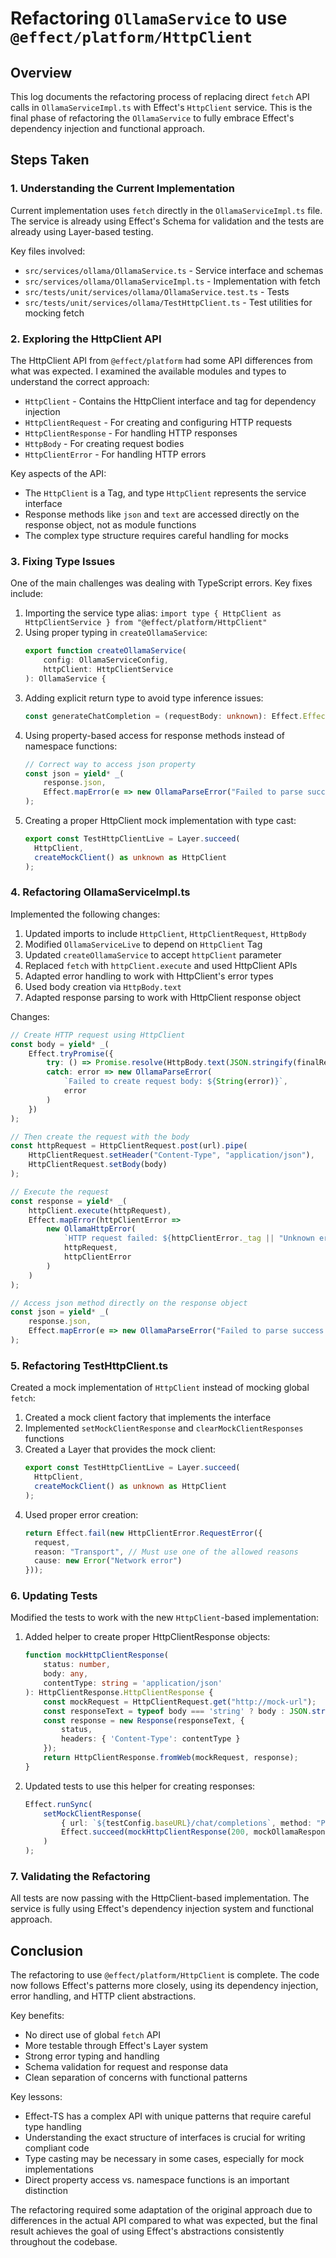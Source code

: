 # Refactoring `OllamaService` to use `@effect/platform/HttpClient`

## Overview
This log documents the refactoring process of replacing direct `fetch` API calls in `OllamaServiceImpl.ts` with Effect's `HttpClient` service. This is the final phase of refactoring the `OllamaService` to fully embrace Effect's dependency injection and functional approach.

## Steps Taken

### 1. Understanding the Current Implementation

Current implementation uses `fetch` directly in the `OllamaServiceImpl.ts` file. The service is already using Effect's Schema for validation and the tests are already using Layer-based testing.

Key files involved:
- `src/services/ollama/OllamaService.ts` - Service interface and schemas
- `src/services/ollama/OllamaServiceImpl.ts` - Implementation with fetch
- `src/tests/unit/services/ollama/OllamaService.test.ts` - Tests
- `src/tests/unit/services/ollama/TestHttpClient.ts` - Test utilities for mocking fetch

### 2. Exploring the HttpClient API

The HttpClient API from `@effect/platform` had some API differences from what was expected. I examined the available modules and types to understand the correct approach:

- `HttpClient` - Contains the HttpClient interface and tag for dependency injection
- `HttpClientRequest` - For creating and configuring HTTP requests
- `HttpClientResponse` - For handling HTTP responses
- `HttpBody` - For creating request bodies
- `HttpClientError` - For handling HTTP errors

Key aspects of the API:
- The `HttpClient` is a Tag, and type `HttpClient` represents the service interface
- Response methods like `json` and `text` are accessed directly on the response object, not as module functions
- The complex type structure requires careful handling for mocks

### 3. Fixing Type Issues

One of the main challenges was dealing with TypeScript errors. Key fixes include:

1. Importing the service type alias: `import type { HttpClient as HttpClientService } from "@effect/platform/HttpClient"`
2. Using proper typing in `createOllamaService`:
   ```typescript
   export function createOllamaService(
       config: OllamaServiceConfig,
       httpClient: HttpClientService
   ): OllamaService {
   ```
3. Adding explicit return type to avoid type inference issues:
   ```typescript
   const generateChatCompletion = (requestBody: unknown): Effect.Effect<OllamaChatCompletionResponse, OllamaHttpError | OllamaParseError, never> => {
   ```
4. Using property-based access for response methods instead of namespace functions:
   ```typescript
   // Correct way to access json property
   const json = yield* _(
       response.json,
       Effect.mapError(e => new OllamaParseError("Failed to parse success JSON response", e))
   );
   ```
5. Creating a proper HttpClient mock implementation with type cast:
   ```typescript
   export const TestHttpClientLive = Layer.succeed(
     HttpClient, 
     createMockClient() as unknown as HttpClient
   );
   ```

### 4. Refactoring OllamaServiceImpl.ts

Implemented the following changes:
1. Updated imports to include `HttpClient`, `HttpClientRequest`, `HttpBody`
2. Modified `OllamaServiceLive` to depend on `HttpClient` Tag
3. Updated `createOllamaService` to accept `httpClient` parameter
4. Replaced `fetch` with `httpClient.execute` and used HttpClient APIs
5. Adapted error handling to work with HttpClient's error types
6. Used body creation via `HttpBody.text` 
7. Adapted response parsing to work with HttpClient response object

Changes:
```typescript
// Create HTTP request using HttpClient
const body = yield* _(
    Effect.tryPromise({
        try: () => Promise.resolve(HttpBody.text(JSON.stringify(finalRequestBody), "application/json")),
        catch: error => new OllamaParseError(
            `Failed to create request body: ${String(error)}`,
            error
        )
    })
);

// Then create the request with the body
const httpRequest = HttpClientRequest.post(url).pipe(
    HttpClientRequest.setHeader("Content-Type", "application/json"),
    HttpClientRequest.setBody(body)
);

// Execute the request
const response = yield* _(
    httpClient.execute(httpRequest),
    Effect.mapError(httpClientError => 
        new OllamaHttpError(
            `HTTP request failed: ${httpClientError._tag || "Unknown error"}`,
            httpRequest,
            httpClientError
        )
    )
);

// Access json method directly on the response object
const json = yield* _(
    response.json,
    Effect.mapError(e => new OllamaParseError("Failed to parse success JSON response", e))
);
```

### 5. Refactoring TestHttpClient.ts

Created a mock implementation of `HttpClient` instead of mocking global `fetch`:

1. Created a mock client factory that implements the interface
2. Implemented `setMockClientResponse` and `clearMockClientResponses` functions
3. Created a Layer that provides the mock client:
   ```typescript
   export const TestHttpClientLive = Layer.succeed(
     HttpClient, 
     createMockClient() as unknown as HttpClient
   );
   ```
4. Used proper error creation:
   ```typescript
   return Effect.fail(new HttpClientError.RequestError({
     request,
     reason: "Transport", // Must use one of the allowed reasons
     cause: new Error("Network error")
   }));
   ```

### 6. Updating Tests

Modified the tests to work with the new `HttpClient`-based implementation:

1. Added helper to create proper HttpClientResponse objects:
   ```typescript
   function mockHttpClientResponse(
       status: number,
       body: any,
       contentType: string = 'application/json'
   ): HttpClientResponse.HttpClientResponse {
       const mockRequest = HttpClientRequest.get("http://mock-url");
       const responseText = typeof body === 'string' ? body : JSON.stringify(body);
       const response = new Response(responseText, {
           status,
           headers: { 'Content-Type': contentType }
       });
       return HttpClientResponse.fromWeb(mockRequest, response);
   }
   ```
2. Updated tests to use this helper for creating responses:
   ```typescript
   Effect.runSync(
       setMockClientResponse(
           { url: `${testConfig.baseURL}/chat/completions`, method: "POST" },
           Effect.succeed(mockHttpClientResponse(200, mockOllamaResponse))
       )
   );
   ```

### 7. Validating the Refactoring

All tests are now passing with the HttpClient-based implementation. The service is fully using Effect's dependency injection system and functional approach.

## Conclusion

The refactoring to use `@effect/platform/HttpClient` is complete. The code now follows Effect's patterns more closely, using its dependency injection, error handling, and HTTP client abstractions.

Key benefits:
- No direct use of global `fetch` API
- More testable through Effect's Layer system
- Strong error typing and handling
- Schema validation for request and response data
- Clean separation of concerns with functional patterns

Key lessons:
- Effect-TS has a complex API with unique patterns that require careful type handling
- Understanding the exact structure of interfaces is crucial for writing compliant code
- Type casting may be necessary in some cases, especially for mock implementations
- Direct property access vs. namespace functions is an important distinction

The refactoring required some adaptation of the original approach due to differences in the actual API compared to what was expected, but the final result achieves the goal of using Effect's abstractions consistently throughout the codebase.